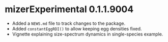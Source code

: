 # mizerExperimental 0.1.1.9004

* Added a `NEWS.md` file to track changes to the package.
* Added `constantEggRDI()` to allow keeping egg densities fixed.
* Vignette explaining size-spectrum dynamics in single-species example.
